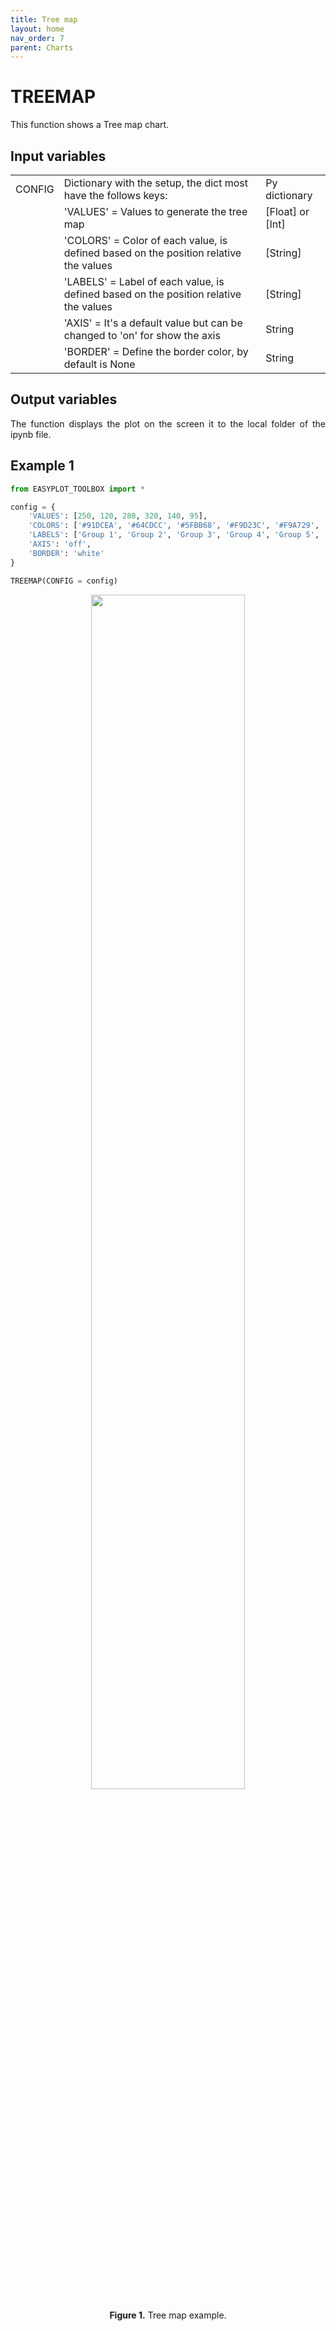 ```yaml
---
title: Tree map
layout: home
nav_order: 7
parent: Charts
---
```



<h1>TREEMAP</h1>

<p align = "justify">This function shows a Tree map chart.</p>

<h2>Input variables </h2>
<table style = "width:100%">
    <tr>
        <td>CONFIG</td>
        <td>Dictionary with the setup, the dict most have the follows keys:</td>
        <td>Py dictionary</td>
    </tr>
    <tr>
        <td></td>
        <td>'VALUES' = Values to generate the tree map</td>
        <td>[Float] or [Int]</td>
    </tr>  
    <tr>
        <td></td>
        <td>'COLORS' = Color of each value, is defined based on the position relative the values</td>
        <td>[String]</td>
    </tr>
    <tr>
        <td></td>
        <td>'LABELS'  = Label of each value, is defined based on the position relative the values </td>
        <td>[String]</td>
    </tr>
    <tr>
        <td></td>
        <td>'AXIS'  = It's a default value but can be changed to 'on' for show the axis </td>
        <td>String</td>
    </tr>
    <tr>
        <td></td>
        <td>'BORDER' = Define the border color, by default is None</td>
        <td>String</td>
    </tr>  
    
</table>

<h2>Output variables</h2>

<p align = "justify">The function displays the plot on the screen it to the local folder of the ipynb file.</p>

<h2>Example 1</h2>

```python
from EASYPLOT_TOOLBOX import *

config = {
    'VALUES': [250, 120, 280, 320, 140, 95],
    'COLORS': ['#91DCEA', '#64CDCC', '#5FBB68', '#F9D23C', '#F9A729', '#FD6F30'],
    'LABELS': ['Group 1', 'Group 2', 'Group 3', 'Group 4', 'Group 5', 'Group 6'],
    'AXIS': 'off',
    'BORDER': 'white'
}

TREEMAP(CONFIG = config)
```

<center><img src="assets/images/TREEMAP_EXAMPLE1.png" width="70%"></center>
<p align = "center"><b>Figure 1.</b> Tree map example.</p>